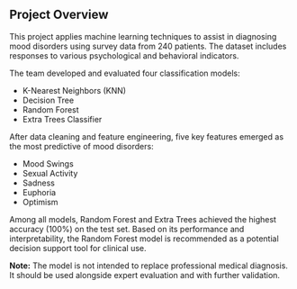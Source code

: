 ## Project Overview

This project applies machine learning techniques to assist in diagnosing mood disorders using survey data from 240 patients. The dataset includes responses to various psychological and behavioral indicators.

The team developed and evaluated four classification models:
- K-Nearest Neighbors (KNN)
- Decision Tree
- Random Forest
- Extra Trees Classifier

After data cleaning and feature engineering, five key features emerged as the most predictive of mood disorders:
- Mood Swings
- Sexual Activity
- Sadness
- Euphoria
- Optimism

Among all models, Random Forest and Extra Trees achieved the highest accuracy (100%) on the test set. Based on its performance and interpretability, the Random Forest model is recommended as a potential decision support tool for clinical use.

**Note:** The model is not intended to replace professional medical diagnosis. It should be used alongside expert evaluation and with further validation.

